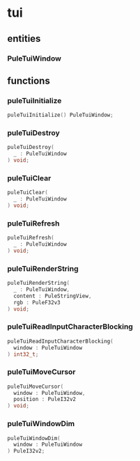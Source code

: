 # tui

## entities
### PuleTuiWindow

## functions
### puleTuiInitialize
```c
puleTuiInitialize() PuleTuiWindow;
```
### puleTuiDestroy
```c
puleTuiDestroy(
  _ : PuleTuiWindow
) void;
```
### puleTuiClear
```c
puleTuiClear(
  _ : PuleTuiWindow
) void;
```
### puleTuiRefresh
```c
puleTuiRefresh(
  _ : PuleTuiWindow
) void;
```
### puleTuiRenderString
```c
puleTuiRenderString(
  _ : PuleTuiWindow,
  content : PuleStringView,
  rgb : PuleF32v3
) void;
```
### puleTuiReadInputCharacterBlocking
```c
puleTuiReadInputCharacterBlocking(
  window : PuleTuiWindow
) int32_t;
```
### puleTuiMoveCursor
```c
puleTuiMoveCursor(
  window : PuleTuiWindow,
  position : PuleI32v2
) void;
```
### puleTuiWindowDim
```c
puleTuiWindowDim(
  window : PuleTuiWindow
) PuleI32v2;
```
